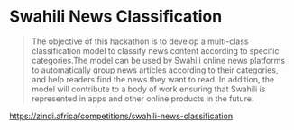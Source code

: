 # Swahili News Classification

> The objective of this hackathon is to develop a multi-class classification model to classify news content according to specific categories.The model can be used by Swahili online news platforms to automatically group news articles according to their categories, and help readers find the news they want to read. In addition, the model will contribute to a body of work ensuring that Swahili is represented in apps and other online products in the future.

<https://zindi.africa/competitions/swahili-news-classification>
